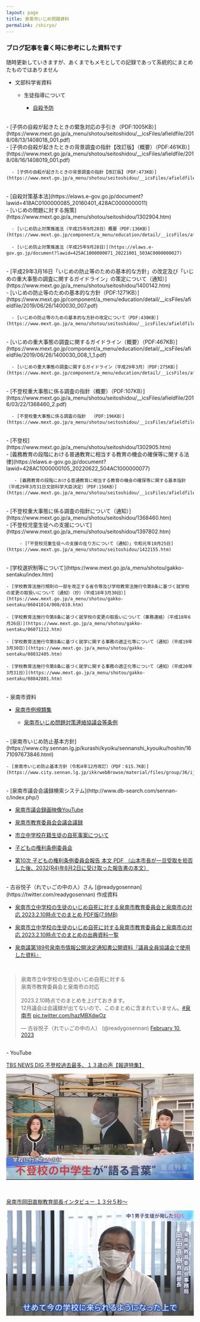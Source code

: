 ```yaml
---
layout: page
title: 泉南市いじめ問題資料
permalink: /shiryo/
---
```

### ブログ記事を書く時に参考にした資料です　　

随時更新していきますが、あくまでもメモとしての記録であって系統的にまとめたものではありません  

- 文部科学省資料

  - 生徒指導について  

    - [自殺予防](https://www.mext.go.jp/a_menu/shotou/seitoshidou/1302907.htm)  
<br />
      - [子供の自殺が起きたときの緊急対応の手引き（PDF:1005KB）](https://www.mext.go.jp/a_menu/shotou/seitoshidou/__icsFiles/afieldfile/2018/08/13/1408018_001.pdf)   
<br />    
      - [子供の自殺が起きたときの背景調査の指針【改訂版】（概要）（PDF:461KB）](https://www.mext.go.jp/a_menu/shotou/seitoshidou/__icsFiles/afieldfile/2018/08/16/1408019_001.pdf)

      - [子供の自殺が起きたときの背景調査の指針【改訂版】（PDF:473KB）](https://www.mext.go.jp/a_menu/shotou/seitoshidou/__icsFiles/afieldfile/2018/08/16/1408019_002.pdf)  
<br />
      - [自殺対策基本法](https://elaws.e-gov.go.jp/document?lawid=418AC0100000085_20160401_428AC0000000011)  
<br />
    - [いじめの問題に対する施策](https://www.mext.go.jp/a_menu/shotou/seitoshidou/1302904.htm)  

      - [いじめ防止対策推進法（平成25年9月28日）概要（PDF:136KB）](https://www.mext.go.jp/component/a_menu/education/detail/__icsFiles/afieldfile/2018/08/21/1400030_001_1_1.pdf)  

      - [いじめ防止対策推進法（平成25年9月28日）](https://elaws.e-gov.go.jp/document?lawid=425AC1000000071_20221001_503AC0000000027)  
<br />
      - [平成29年3月16日「いじめの防止等のための基本的な方針」の改定及び「いじめの重大事態の調査に関するガイドライン」の策定について（通知）](https://www.mext.go.jp/a_menu/shotou/seitoshidou/1400142.htm)  
<br />
      - [いじめの防止等のための基本的な方針（PDF:1271KB）](https://www.mext.go.jp/component/a_menu/education/detail/__icsFiles/afieldfile/2019/06/26/1400030_007.pdf)  

      - [いじめの防止等のための基本的な方針の改定について（PDF:430KB）](https://www.mext.go.jp/a_menu/shotou/seitoshidou/__icsFiles/afieldfile/2018/07/23/1400142_002.pdf)  
<br />
      - [いじめの重大事態の調査に関するガイドライン（概要）（PDF:467KB）](https://www.mext.go.jp/component/a_menu/education/detail/__icsFiles/afieldfile/2019/06/26/1400030_008_1_1.pdf)  

      - [いじめの重大事態の調査に関するガイドライン（平成29年3月）（PDF:275KB）](https://www.mext.go.jp/component/a_menu/education/detail/__icsFiles/afieldfile/2019/06/26/1400030_009.pdf)  
<br />
      - [不登校重大事態に係る調査の指針（概要）（PDF:107KB）](https://www.mext.go.jp/a_menu/shotou/seitoshidou/__icsFiles/afieldfile/2016/03/22/1368460_2.pdf)  

      - [不登校重大事態に係る調査の指針  （PDF:196KB）](https://www.mext.go.jp/a_menu/shotou/seitoshidou/__icsFiles/afieldfile/2016/07/14/1368460_1.pdf)  
<br />
     - [不登校](https://www.mext.go.jp/a_menu/shotou/seitoshidou/1302905.htm)  
<br />
       - [義務教育の段階における普通教育に相当する教育の機会の確保等に関する法律](https://elaws.e-gov.go.jp/document?lawid=428AC1000000105_20220622_504AC1000000077)  

       - [義務教育の段階における普通教育に相当する教育の機会の確保等に関する基本指針（平成29年3月31日文部科学大臣決定）（PDF:156KB）](https://www.mext.go.jp/a_menu/shotou/seitoshidou/__icsFiles/afieldfile/2017/04/17/1384371_1.pdf)  
<br />
       - [不登校重大事態に係る調査の指針について（通知）](https://www.mext.go.jp/a_menu/shotou/seitoshidou/1368460.htm)  
<br />
       - [不登校児童生徒への支援について](https://www.mext.go.jp/a_menu/shotou/seitoshidou/1397802.htm)  

         - [「不登校児童生徒への支援の在り方について（通知）」令和元年10月25日](https://www.mext.go.jp/a_menu/shotou/seitoshidou/1422155.htm)  
<br />
  - [学校選択制等について](https://www.mext.go.jp/a_menu/shotou/gakko-sentaku/index.htm)  

    - [学校教育法施行規則の一部を改正する省令等及び学校教育法施行令第8条に基づく就学校の変更の取扱いについて（通知）（抄）（平成18年3月30日）](https://www.mext.go.jp/a_menu/shotou/gakko-sentaku/06041014/008/010.htm)  

    - [学校教育法施行令第8条に基づく就学校の変更の取扱いについて（事務連絡）（平成18年6月26日）](https://www.mext.go.jp/a_menu/shotou/gakko-sentaku/06071212.htm)  

    - [学校教育法施行令第8条に基づく就学に関する事務の適正化等について（通知）（平成19年3月30日）](https://www.mext.go.jp/a_menu/shotou/gakko-sentaku/08032405.htm)  

    - [学校教育法施行令第8条に基づく就学に関する事務の適正化等について（通知）（平成20年3月31日）](https://www.mext.go.jp/a_menu/shotou/gakko-sentaku/08042801.htm)  
<br />
- 泉南市資料

  - [泉南市例規類集](https://www.city.sennan.lg.jp/shisei/plan/1611796557166.html)  

    - [泉南市いじめ問題対策連絡協議会等条例](https://en3-jg.d1-law.com/sennan/d1w_reiki/H431901010002/H431901010002.html)  
<br />
  - [泉南市いじめ防止基本方針](https://www.city.sennan.lg.jp/kurashi/kyoiku/sennanshi_kyouiku/hoshin/1671097673846.html)

    - [泉南市いじめ防止基本方針（令和4年12月改訂）（PDF：615.7KB）](https://www.city.sennan.lg.jp/ikkrwebBrowse/material/files/group/36/ijimebousikihonnhousinR4.12.pdf)  
<br />
  - [泉南市議会会議録検索システム](http://www.db-search.com/sennan-c/index.php/)  

  - [泉南市議会録画映像YouTube](http://gikai.city.sennan.osaka.jp/category/publicrelation/publicrelation2)  

  - [泉南市教育委員会会議会議録](https://www.city.sennan.lg.jp/kurashi/kyoiku/iinkai/1597370191954.html)  

  - [市立中学校在籍生徒の自死事案について](https://www.city.sennan.lg.jp/kurashi/kyoiku/1659658615891.html)  

  - [子どもの権利条例委員会](https://www.city.sennan.lg.jp/shisei/jinken/kodomo_kenri/1618195154945.html)  

  - [第10次 子どもの権利条例委員会報告 本文 PDF （山本市長が一旦受取を拒否した後、2032(R4)年8月2日に受け取った報告書の本文）](https://www.city.sennan.lg.jp/ikkrwebBrowse/material/files/group/37/10jihoukoku2.pdf)  

<br />
- 古谷悦子（れでぃごの中の人）さん [@readygosennan](https://twitter.com/readygosennan) 作成資料  

  - [泉南市立中学校の生徒のいじめ自死に対する泉南市教育委員会と泉南市の対応 2023.2.10時点でのまとめ PDF版(7.9MB)](/assets/docs/readygoreport.pdf)


  - [泉南市立中学校の生徒のいじめ自死に対する泉南市教育委員会と泉南市の対応 2023.2.10時点でのまとめの出典資料一覧](/futoukou/2023/02/12/readygo-shiryo.html)  

  - [泉南議第189号泉南市情報公開決定通知書公開資料『議員全員協議会で使用した資料』](/futoukou/2023/02/14/readygo-shiryo189.html)  
<br />
<blockquote class="twitter-tweet"><p lang="ja" dir="ltr">泉南市立中学校の生徒のいじめ自死に対する<br>泉南市教育委員会と泉南市の対応<br><br>2023.2.10時点でのまとめを上げておきます。<br>12月議会は会議録が出てないので、このまとめに含まれていません。<a href="https://twitter.com/hashtag/%E6%B3%89%E5%8D%97%E5%B8%82?src=hash&amp;ref_src=twsrc%5Etfw">#泉南市</a> <a href="https://t.co/hazMBXdwOz">pic.twitter.com/hazMBXdwOz</a></p>&mdash; 古谷悦子（れでぃごの中の人） (@readygosennan) <a href="https://twitter.com/readygosennan/status/1623871164660711424?ref_src=twsrc%5Etfw">February 10, 2023</a></blockquote> <script async src="https://platform.twitter.com/widgets.js" charset="utf-8"></script>
<br />
- YouTube

[TBS NEWS DIG 不登校過去最多、１３歳の声【報道特集】](https://youtu.be/oEhZ-oJ9Uuo)  

[![報道特集 不登校過去最多１３歳の声](/assets/images/shiryo-001.jpg)](https://youtu.be/oEhZ-oJ9Uuo)  

<br />

[泉南市岡田直樹教育部長インタビュー １３分５秒〜](https://youtu.be/oEhZ-oJ9Uuo?t=785)

[![泉南市岡田直樹教育部長インタビュー](/assets/images/shiryo-002.jpg)](https://youtu.be/oEhZ-oJ9Uuo?t=785)
